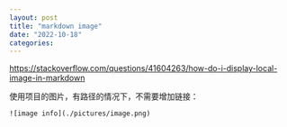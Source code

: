 ```yaml
---
layout: post
title: "markdown image"
date: "2022-10-18"
categories: 
---
```

<p><a href="https://stackoverflow.com/questions/41604263/how-do-i-display-local-image-in-markdown">https://stackoverflow.com/questions/41604263/how-do-i-display-local-image-in-markdown</a></p>

<p>使用项目的图片，有路径的情况下，不需要增加链接：</p>

<pre>
<code>![image info](./pictures/image.png)
</code></pre>

